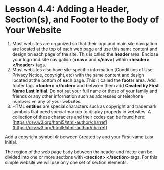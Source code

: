 # Lesson 4.4: Adding a Header, Section\(s\), and Footer to the Body of Your Website

1. Most websites are organized so that their logo and main site navigation are located at the top of each web page and use this same content and design on each page of the site. This is called the **header** area. Enclose your logo and site navigation \(**&lt;nav&gt;** and **&lt;/nav&gt;**\) within **&lt;header&gt; &lt;/header&gt;** tags.
2. Most websites also have site-specific information \(Conditions of Use, Privacy Notice, copyright, etc\) with the same content and design located at the bottom of each page. This is called the **footer** area. Add footer tags **&lt;footer&gt; &lt;/footer&gt;** and between them add **Created by First Name Last Initial**. Do not put your full name or those of your family and friends or any other information such as addresses or telephone numbers on any of your websites.
3. HTML **entities** are special characters such as copyright and trademark symbols that need special markup to display properly in websites. A collection of these characters and their codes can be found here:[https://dev.w3.org/html5/html-author/charref](https://dev.w3.org/html5/html-author/charref)

Add a copyright symbol **©** between Created by and your First Name Last Initial.

The region of the web page body between the header and footer can be divided into one or more sections with **&lt;section&gt; &lt;/section&gt;** tags. For this simple website we will use only one set of section elements.

